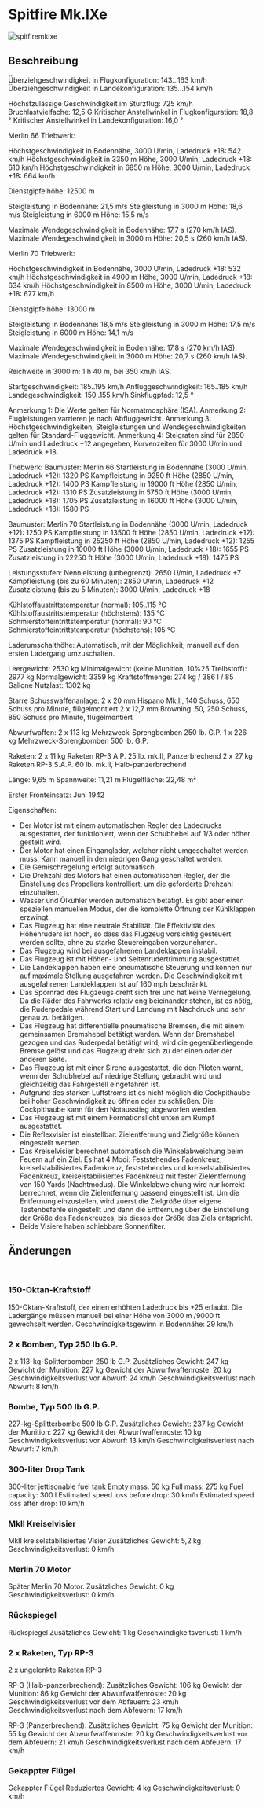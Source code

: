 ﻿# Spitfire Mk.IXe

![spitfiremkixe](../images/spitfiremkixe.png)

## Beschreibung

Überziehgeschwindigkeit in Flugkonfiguration: 143...163 km/h
Überziehgeschwindigkeit in Landekonfiguration: 135...154 km/h

Höchstzulässige Geschwindigkeit im Sturzflug: 725 km/h
Bruchlastvielfache: 12,5 G
Kritischer Anstellwinkel in Flugkonfiguration: 18,8 °
Kritischer Anstellwinkel in Landekonfiguration: 16,0 °


Merlin 66 Triebwerk:

Höchstgeschwindigkeit in Bodennähe, 3000 U/min, Ladedruck +18: 542 km/h
Höchstgeschwindigkeit in 3350 m Höhe, 3000 U/min, Ladedruck +18: 610 km/h
Höchstgeschwindigkeit in 6850 m Höhe, 3000 U/min, Ladedruck +18: 664 km/h

Dienstgipfelhöhe: 12500 m

Steigleistung in Bodennähe: 21,5 m/s
Steigleistung in 3000 m Höhe: 18,6 m/s
Steigleistung in 6000 m Höhe: 15,5 m/s

Maximale Wendegeschwindigkeit in Bodennähe: 17,7 s (270 km/h IAS).
Maximale Wendegeschwindigkeit in 3000 m Höhe: 20,5 s (260 km/h IAS).


Merlin 70 Triebwerk:

Höchstgeschwindigkeit in Bodennähe, 3000 U/min, Ladedruck +18: 532 km/h
Höchstgeschwindigkeit in 4900 m Höhe, 3000 U/min, Ladedruck +18: 634 km/h
Höchstgeschwindigkeit in 8500 m Höhe, 3000 U/min, Ladedruck +18: 677 km/h

Dienstgipfelhöhe: 13000 m

Steigleistung in Bodennähe: 18,5 m/s
Steigleistung in 3000 m Höhe: 17,5 m/s
Steigleistung in 6000 m Höhe: 14,1 m/s

Maximale Wendegeschwindigkeit in Bodennähe: 17,8 s (270 km/h IAS).
Maximale Wendegeschwindigkeit in 3000 m Höhe: 20,7 s (260 km/h IAS).

Reichweite in 3000 m: 1 h 40 m, bei 350 km/h IAS.

Startgeschwindigkeit: 185..195 km/h
Anfluggeschwindigkeit: 165..185 km/h
Landegeschwindigkeit: 150..155 km/h
Sinkflugpfad: 12,5 °

Anmerkung 1: Die Werte gelten für Normatmosphäre (ISA).
Anmerkung 2: Flugleistungen varrieren je nach Abfluggewicht.
Anmerkung 3: Höchstgeschwindigkeiten, Steigleistungen und Wendegeschwindigkeiten gelten für Standard-Fluggewicht.
Anmerkung 4: Steigraten sind für 2850 U/min und Ladedruck +12 angegeben, Kurvenzeiten für 3000 U/min und Ladedruck +18.

Triebwerk:
Baumuster: Merlin 66
Startleistung in Bodennähe (3000 U/min, Ladedruck +12): 1320 PS
Kampfleistung in 9250 ft Höhe (2850 U/min, Ladedruck +12): 1400 PS
Kampfleistung in 19000 ft Höhe (2850 U/min, Ladedruck +12): 1310 PS
Zusatzleistung in 5750 ft Höhe (3000 U/min, Ladedruck +18): 1705 PS
Zusatzleistung in 16000 ft Höhe (3000 U/min, Ladedruck +18): 1580 PS

Baumuster: Merlin 70
Startleistung in Bodennähe (3000 U/min, Ladedruck +12): 1250 PS
Kampfleistung in 13500 ft Höhe (2850 U/min, Ladedruck +12): 1375 PS
Kampfleistung in 25250 ft Höhe (2850 U/min, Ladedruck +12): 1255 PS
Zusatzleistung in 10000 ft Höhe (3000 U/min, Ladedruck +18): 1655 PS
Zusatzleistung in 22250 ft Höhe (3000 U/min, Ladedruck +18): 1475 PS

Leistungsstufen:
Nennleistung (unbegrenzt): 2650 U/min, Ladedruck +7
Kampfleistung (bis zu 60 Minuten): 2850 U/min, Ladedruck +12
Zusatzleistung (bis zu 5 Minuten): 3000 U/min, Ladedruck +18

Kühlstoffaustrittstemperatur (normal): 105..115 °C
Kühlstoffaustrittstemperatur (höchstens): 135 °C
Schmierstoffeintrittstemperatur (normal): 90 °C
Schmierstoffeintrittstemperatur (höchstens): 105 °C

Laderumschalthöhe: Automatisch, mit der Möglichkeit, manuell auf den ersten Ladergang umzuschalten.

Leergewicht: 2530 kg
Minimalgewicht (keine Munition, 10%25 Treibstoff): 2977 kg
Normalgewicht: 3359 kg
Kraftstoffmenge: 274 kg / 386 l / 85 Gallone
Nutzlast: 1302 kg

Starre Schusswaffenanlage:
2 x 20 mm Hispano Mk.II, 140 Schuss, 650 Schuss pro Minute, flügelmontiert
2 x 12,7 mm Browning .50, 250 Schuss, 850 Schuss pro Minute, flügelmontiert

Abwurfwaffen:
2 x 113 kg Mehrzweck-Sprengbomben 250 lb. G.P.
1 x 226 kg Mehrzweck-Sprengbomben 500 lb. G.P.

Raketen:
2 x 11 kg Raketen RP-3 A.P. 25 lb. mk.II, Panzerbrechend
2 x 27 kg Raketen RP-3 S.A.P. 60 lb. mk.II, Halb-panzerbrechend

Länge: 9,65 m
Spannweite: 11,21 m
Flügelfläche: 22,48 m²

Erster Fronteinsatz: Juni 1942

Eigenschaften:
- Der Motor ist mit einem automatischen Regler des Ladedrucks ausgestattet, der funktioniert, wenn der Schubhebel auf 1/3 oder höher gestellt wird.
- Der Motor hat einen Einganglader, welcher nicht umgeschaltet werden muss. Kann manuell in den niedrigen Gang geschaltet werden.
- Die Gemischregelung erfolgt automatisch.
- Die Drehzahl des Motors hat einen automatischen Regler, der die Einstellung des Propellers kontrolliert, um die geforderte Drehzahl einzuhalten.
- Wasser und Ölkühler werden automatisch betätigt. Es gibt aber einen speziellen manuellen Modus, der die komplette Öffnung der Kühlklappen erzwingt.
- Das Flugzeug hat eine neutrale Stabilität. Die Effektivität des Höhenruders ist hoch, so dass das Flugzeug vorsichtig gesteuert werden sollte, ohne zu starke Steuereingaben vorzunehmen.
- Das Flugzeug wird bei ausgefahrenen Landeklappen instabil.
- Das Flugzeug ist mit Höhen- und Seitenrudertrimmung ausgestattet.
- Die Landeklappen haben eine pneumatische Steuerung und können nur auf maximale Stellung ausgefahren werden. Die Geschwindigkeit mit ausgefahrenen Landeklappen ist auf 160 mph beschränkt.
- Das Spornrad des Flugzeugs dreht sich frei und hat keine Verriegelung. Da die Räder des Fahrwerks relativ eng beieinander stehen, ist es nötig, die Ruderpedale während Start und Landung mit Nachdruck und sehr genau zu betätigen.
- Das Flugzeug hat differentielle pneumatische Bremsen, die mit einem gemeinsamen Bremshebel betätigt werden. Wenn der Bremshebel gezogen und das Ruderpedal betätigt wird, wird die gegenüberliegende Bremse gelöst und das Flugzeug dreht sich zu der einen oder der anderen Seite.
- Das Flugzeug ist mit einer Sirene ausgestattet, die den Piloten warnt, wenn der Schubhebel auf niedrige Stellung gebracht wird und gleichzeitig das Fahrgestell eingefahren ist.
- Aufgrund des starken Luftstroms ist es nicht möglich die Cockpithaube bei hoher Geschwindigkeit zu öffnen oder zu schließen. Die Cockpithaube kann für den Notausstieg abgeworfen werden.
- Das Flugzeug ist mit einem Formationslicht unten am Rumpf ausgestattet.
- Die Reflexvisier ist einstellbar: Zielentfernung und Zielgröße können eingestellt werden.
- Das Kreiselvisier berechnet automatisch die Winkelabweichung beim Feuern auf ein Ziel. Es hat 4 Modi: Feststehendes Fadenkreuz, kreiselstabilisiertes Fadenkreuz, feststehendes und kreiselstabilisiertes Fadenkreuz, kreiselstabilisiertes Fadenkreuz mit fester Zielentfernung von 150 Yards (Nachtmodus). Die Winkelabweichung wird nur korrekt berrechnet, wenn die Zielentfernung passend eingestellt ist. Um die Entfernung einzustellen, wird zuerst die Zielgröße über eigene Tastenbefehle eingestellt und dann die Entfernung über die Einstellung der Größe des Fadenkreuzes, bis dieses der Größe des Ziels entspricht.
- Beide Visiere haben schiebbare Sonnenfilter.


## Änderungen
﻿

### 150-Oktan-Kraftstoff

150-Oktan-Kraftstoff, der einen erhöhten Ladedruck bis +25 erlaubt.
Die Ladergänge müssen manuell bei einer Höhe von 3000 m /9000 ft gewechselt werden.
Geschwindigkeitsgewinn in Bodennähe: 29 km/h﻿


### 2 x Bomben, Typ 250 lb G.P.

2 x 113-kg-Splitterbomben 250 lb G.P.
Zusätzliches Gewicht: 247 kg
Gewicht der Munition: 227 kg
Gewicht der Abwurfwaffenroste: 20 kg
Geschwindigkeitsverlust vor Abwurf: 24 km/h
Geschwindigkeitsverlust nach Abwurf: 8 km/h﻿

### Bombe, Typ 500 lb G.P.

227-kg-Splitterbombe 500 lb G.P.
Zusätzliches Gewicht: 237 kg
Gewicht der Munition: 227 kg
Gewicht der Abwurfwaffenroste: 10 kg
Geschwindigkeitsverlust vor Abwurf: 13 km/h
Geschwindigkeitsverlust nach Abwurf: 7 km/h﻿

### 300-liter Drop Tank

300-liter jettisonable fuel tank
Empty mass: 50 kg
Full mass: 275 kg
Fuel capacity: 300 l
Estimated speed loss before drop: 30 km/h
Estimated speed loss after drop: 10 km/h﻿

### MkII Kreiselvisier

MkII kreiselstabilisiertes Visier
Zusätzliches Gewicht: 5,2 kg
Geschwindigkeitsverlust: 0 km/h﻿

### Merlin 70 Motor

Später Merlin 70 Motor.
Zusätzliches Gewicht: 0 kg
Geschwindigkeitsverlust: 0 km/h﻿

### Rückspiegel

Rückspiegel
Zusätzliches Gewicht: 1 kg
Geschwindigkeitsverlust: 1 km/h﻿

### 2 х Raketen, Typ RP-3

2 х ungelenkte Raketen RP-3

RP-3 (Halb-panzerbrechend):
Zusätzliches Gewicht: 106 kg
Gewicht der Munition: 86 kg
Gewicht der Abwurfwaffenroste: 20 kg
Geschwindigkeitsverlust vor dem Abfeuern: 23 km/h
Geschwindigkeitsverlust nach dem Abfeuern: 17 km/h

RP-3 (Panzerbrechend):
Zusätzliches Gewicht: 75 kg
Gewicht der Munition: 55 kg
Gewicht der Abwurfwaffenroste: 20 kg
Geschwindigkeitsverlust vor dem Abfeuern: 21 km/h
Geschwindigkeitsverlust nach dem Abfeuern: 17 km/h
﻿

### Gekappter Flügel

Gekappter Flügel
Reduziertes Gewicht: 4 kg
Geschwindigkeitsverlust: 0 km/h